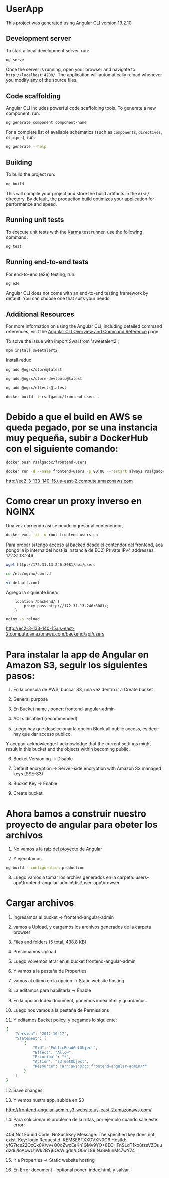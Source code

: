 # UserApp

This project was generated using [Angular CLI](https://github.com/angular/angular-cli) version 19.2.10.

## Development server

To start a local development server, run:

```bash
ng serve
```

Once the server is running, open your browser and navigate to `http://localhost:4200/`. The application will automatically reload whenever you modify any of the source files.

## Code scaffolding

Angular CLI includes powerful code scaffolding tools. To generate a new component, run:

```bash
ng generate component component-name
```

For a complete list of available schematics (such as `components`, `directives`, or `pipes`), run:

```bash
ng generate --help
```

## Building

To build the project run:

```bash
ng build
```

This will compile your project and store the build artifacts in the `dist/` directory. By default, the production build optimizes your application for performance and speed.

## Running unit tests

To execute unit tests with the [Karma](https://karma-runner.github.io) test runner, use the following command:

```bash
ng test
```

## Running end-to-end tests

For end-to-end (e2e) testing, run:

```bash
ng e2e
```

Angular CLI does not come with an end-to-end testing framework by default. You can choose one that suits your needs.

## Additional Resources

For more information on using the Angular CLI, including detailed command references, visit the [Angular CLI Overview and Command Reference](https://angular.dev/tools/cli) page.


To solve the issue with 
import Swal from 'sweetalert2';

```bash
npm install sweetalert2
```

Install redux

```bash
ng add @ngrx/store@latest
```

```bash
ng add @ngrx/store-devtools@latest
```

```bash
ng add @ngrx/effects@latest
```

```bash
docker build -t rsalgadoc/frontend-users .
```
# Debido a que el build en AWS se queda pegado, por se una instancia muy pequeña, subir a DockerHub con el siguiente comando:
```bash
docker push rsalgadoc/frontend-users
```

```bash
docker run -d --name frontend-users -p 80:80 --restart always rsalgadoc/frontend-users
```

http://ec2-3-133-140-15.us-east-2.compute.amazonaws.com

# Como crear un proxy inverso en NGINX

Una vez corriendo asi se peude ingresar al contenendor, 

```bash
docker exec -it -u root frontend-users sh
```
Para probar si tengo acceso al backed desde el contendor del frontend, aca pongo la ip interna del host(la instancia de EC2) Private IPv4 addresses 172.31.13.246

```bash
wget http://172.31.13.246:8081/api/users
```

```bash
cd /etc/nginx/conf.d
```

```bash
vi default.conf
```

Agrego la siguiente linea:

```console
    location /backend/ {
        proxy_pass http://172.31.13.246:8081/;
    }
```


```bash
nginx -s reload
```

http://ec2-3-133-140-15.us-east-2.compute.amazonaws.com/backend/api/users

# Para instalar la app de Angular en Amazon S3, seguir los siguientes pasos:

1. En la consola de AWS, buscar S3, una vez dentro ir a Create bucket

2. General purpose

3. En Bucket name , poner: frontend-angular-admin

4. ACLs disabled (recommended)

5. Luego hay que deselccionar la opcion Block all public access, es decir hay que dar acceso publico.

Y aceptar acknowledge:  I acknowledge that the current settings might result in this bucket and the objects within becoming public.

6.  Bucket Versioning -> Disable

7.  Default encryption -> Server-side encryption with Amazon S3 managed keys (SSE-S3) 

8.  Bucket Key -> Enable

9. Create bucket

# Ahora bamos a construir nuestro proyecto de angular para obeter los archivos

1. No vamos a la raiz del ptoyecto de Angular

2. Y ejecutamos 
```bash
ng build --configuration production
```

3. Luego vamos a tomar los archivs generados en la carpeta: users-app\frontend-angular-admin\dist\user-app\browser

# Cargar archivos

1. Ingresamos al bucket  -> frontend-angular-admin

2. vamos a Upload, y cargamos los archivos generados de la carpeta browser

3. Files and folders (5 total, 438.8 KB)

4. Presionamos Upload

5. Luego volvemos atrar en el bucket frontend-angular-admin

6. Y vamos a la pestaña de Properties

7. vamos al ultimo en la opcion -> Static website hosting

8. La editamos para habilitarla -> Enable

9. En la opcion Index document, ponemos index.html y guardamos.

10. Luego nos vamos a la pestaña de Permissions

11. Y editamos Bucket policy, y pegamos lo siguiente:

```bash
{
    "Version": "2012-10-17",
    "Statement": [
        {
            "Sid": "PublicReadGetObject",
            "Effect": "Allow",
            "Principal": "*",
            "Action": "s3:GetObject",
            "Resource": "arn:aws:s3:::frontend-angular-admin/*"
        }
    ]
}
```

12. Save changes.

13. Y vemos nustra app, subida en S3

http://frontend-angular-admin.s3-website.us-east-2.amazonaws.com/

14. Para solucionar el problema de la rutas, por ejemplo cuando sale este error:

404 Not Found
Code: NoSuchKey
Message: The specified key does not exist.
Key: login
RequestId: KEMSE6TXXDVXN0G6
HostId: yfG7tcs22OxQx0K/vv+O0oZwcEeKn1GMv9YO+8ECHFnSLdT1xo8tzsVZOuud2du/loAcwU1Wk2BYj6OsWlgdn/uO0mL89INaSMuhMc7wY74=

15. Ir a Properties -> Static website hosting

16. En Error document - optional poner: index.html, y salvar.
